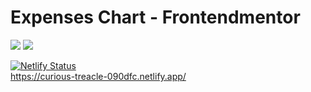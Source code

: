 <h1>Expenses Chart - Frontendmentor</h1>


<div>
 <img src='https://img.shields.io/badge/React-20232A?style=for-the-badge&logo=react&logoColor=61DAFB'>
 <img src='https://img.shields.io/badge/Sass-CC6699?style=for-the-badge&logo=sass&logoColor=white'>
</div>

[![Netlify Status](https://api.netlify.com/api/v1/badges/83d78a11-e858-484d-bed0-89faf20a22c9/deploy-status)](https://app.netlify.com/sites/curious-treacle-090dfc/deploys)
<br/>
https://curious-treacle-090dfc.netlify.app/
